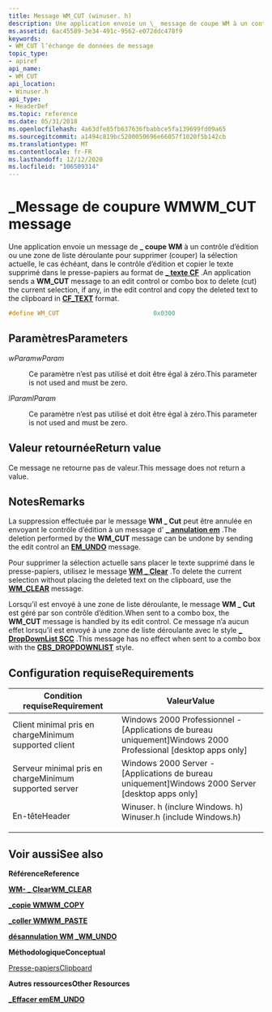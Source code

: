```yaml
---
title: Message WM_CUT (winuser. h)
description: Une application envoie un \_ message de coupe WM à un contrôle d’édition ou une zone de liste déroulante pour supprimer (couper) la sélection actuelle, le cas échéant, dans le contrôle d’édition et copier le texte supprimé dans le presse-papiers au \_ format de texte cf.
ms.assetid: 6ac45589-3e34-491c-9562-e072ddc478f9
keywords:
- WM_CUT l’échange de données de message
topic_type:
- apiref
api_name:
- WM_CUT
api_location:
- Winuser.h
api_type:
- HeaderDef
ms.topic: reference
ms.date: 05/31/2018
ms.openlocfilehash: 4a63dfe85fb637636fbabbce5fa139699fd09a65
ms.sourcegitcommit: a1494c819bc5200050696e66057f1020f5b142cb
ms.translationtype: MT
ms.contentlocale: fr-FR
ms.lasthandoff: 12/12/2020
ms.locfileid: "106509314"
---
```

# <a name="wm_cut-message"></a><span data-ttu-id="6bde4-104">\_Message de coupure WM</span><span class="sxs-lookup"><span data-stu-id="6bde4-104">WM\_CUT message</span></span>

<span data-ttu-id="6bde4-105">Une application envoie un message de **\_ coupe WM** à un contrôle d’édition ou une zone de liste déroulante pour supprimer (couper) la sélection actuelle, le cas échéant, dans le contrôle d’édition et copier le texte supprimé dans le presse-papiers au format de [**\_ texte CF**](standard-clipboard-formats.md) .</span><span class="sxs-lookup"><span data-stu-id="6bde4-105">An application sends a **WM\_CUT** message to an edit control or combo box to delete (cut) the current selection, if any, in the edit control and copy the deleted text to the clipboard in [**CF\_TEXT**](standard-clipboard-formats.md) format.</span></span>


```C++
#define WM_CUT                          0x0300
```



## <a name="parameters"></a><span data-ttu-id="6bde4-106">Paramètres</span><span class="sxs-lookup"><span data-stu-id="6bde4-106">Parameters</span></span>

<dl> <dt>

<span data-ttu-id="6bde4-107">*wParam*</span><span class="sxs-lookup"><span data-stu-id="6bde4-107">*wParam*</span></span> 
</dt> <dd>

<span data-ttu-id="6bde4-108">Ce paramètre n’est pas utilisé et doit être égal à zéro.</span><span class="sxs-lookup"><span data-stu-id="6bde4-108">This parameter is not used and must be zero.</span></span>

</dd> <dt>

<span data-ttu-id="6bde4-109">*lParam*</span><span class="sxs-lookup"><span data-stu-id="6bde4-109">*lParam*</span></span> 
</dt> <dd>

<span data-ttu-id="6bde4-110">Ce paramètre n’est pas utilisé et doit être égal à zéro.</span><span class="sxs-lookup"><span data-stu-id="6bde4-110">This parameter is not used and must be zero.</span></span>

</dd> </dl>

## <a name="return-value"></a><span data-ttu-id="6bde4-111">Valeur retournée</span><span class="sxs-lookup"><span data-stu-id="6bde4-111">Return value</span></span>

<span data-ttu-id="6bde4-112">Ce message ne retourne pas de valeur.</span><span class="sxs-lookup"><span data-stu-id="6bde4-112">This message does not return a value.</span></span>

## <a name="remarks"></a><span data-ttu-id="6bde4-113">Notes</span><span class="sxs-lookup"><span data-stu-id="6bde4-113">Remarks</span></span>

<span data-ttu-id="6bde4-114">La suppression effectuée par le message **WM \_ Cut** peut être annulée en envoyant le contrôle d’édition à un message d' [**\_ annulation em**](../controls/em-undo.md) .</span><span class="sxs-lookup"><span data-stu-id="6bde4-114">The deletion performed by the **WM\_CUT** message can be undone by sending the edit control an [**EM\_UNDO**](../controls/em-undo.md) message.</span></span>

<span data-ttu-id="6bde4-115">Pour supprimer la sélection actuelle sans placer le texte supprimé dans le presse-papiers, utilisez le message [**WM \_ Clear**](wm-clear.md) .</span><span class="sxs-lookup"><span data-stu-id="6bde4-115">To delete the current selection without placing the deleted text on the clipboard, use the [**WM\_CLEAR**](wm-clear.md) message.</span></span>

<span data-ttu-id="6bde4-116">Lorsqu’il est envoyé à une zone de liste déroulante, le message **WM \_ Cut** est géré par son contrôle d’édition.</span><span class="sxs-lookup"><span data-stu-id="6bde4-116">When sent to a combo box, the **WM\_CUT** message is handled by its edit control.</span></span> <span data-ttu-id="6bde4-117">Ce message n’a aucun effet lorsqu’il est envoyé à une zone de liste déroulante avec le style [**\_ DropDownList SCC**](../controls/combo-box-styles.md) .</span><span class="sxs-lookup"><span data-stu-id="6bde4-117">This message has no effect when sent to a combo box with the [**CBS\_DROPDOWNLIST**](../controls/combo-box-styles.md) style.</span></span>

## <a name="requirements"></a><span data-ttu-id="6bde4-118">Configuration requise</span><span class="sxs-lookup"><span data-stu-id="6bde4-118">Requirements</span></span>



| <span data-ttu-id="6bde4-119">Condition requise</span><span class="sxs-lookup"><span data-stu-id="6bde4-119">Requirement</span></span> | <span data-ttu-id="6bde4-120">Valeur</span><span class="sxs-lookup"><span data-stu-id="6bde4-120">Value</span></span> |
|-------------------------------------|----------------------------------------------------------------------------------------------------------|
| <span data-ttu-id="6bde4-121">Client minimal pris en charge</span><span class="sxs-lookup"><span data-stu-id="6bde4-121">Minimum supported client</span></span><br/> | <span data-ttu-id="6bde4-122">Windows 2000 Professionnel - \[Applications de bureau uniquement\]</span><span class="sxs-lookup"><span data-stu-id="6bde4-122">Windows 2000 Professional \[desktop apps only\]</span></span><br/>                                               |
| <span data-ttu-id="6bde4-123">Serveur minimal pris en charge</span><span class="sxs-lookup"><span data-stu-id="6bde4-123">Minimum supported server</span></span><br/> | <span data-ttu-id="6bde4-124">Windows 2000 Server - \[Applications de bureau uniquement\]</span><span class="sxs-lookup"><span data-stu-id="6bde4-124">Windows 2000 Server \[desktop apps only\]</span></span><br/>                                                     |
| <span data-ttu-id="6bde4-125">En-tête</span><span class="sxs-lookup"><span data-stu-id="6bde4-125">Header</span></span><br/>                   | <dl> <span data-ttu-id="6bde4-126"><dt>Winuser. h (inclure Windows. h)</dt></span><span class="sxs-lookup"><span data-stu-id="6bde4-126"><dt>Winuser.h (include Windows.h)</dt></span></span> </dl> |



## <a name="see-also"></a><span data-ttu-id="6bde4-127">Voir aussi</span><span class="sxs-lookup"><span data-stu-id="6bde4-127">See also</span></span>

<dl> <dt>

<span data-ttu-id="6bde4-128">**Référence**</span><span class="sxs-lookup"><span data-stu-id="6bde4-128">**Reference**</span></span>
</dt> <dt>

[<span data-ttu-id="6bde4-129">**WM- \_ Clear**</span><span class="sxs-lookup"><span data-stu-id="6bde4-129">**WM\_CLEAR**</span></span>](wm-clear.md)
</dt> <dt>

[<span data-ttu-id="6bde4-130">**\_copie WM**</span><span class="sxs-lookup"><span data-stu-id="6bde4-130">**WM\_COPY**</span></span>](wm-copy.md)
</dt> <dt>

[<span data-ttu-id="6bde4-131">**\_coller WM**</span><span class="sxs-lookup"><span data-stu-id="6bde4-131">**WM\_PASTE**</span></span>](wm-paste.md)
</dt> <dt>

[<span data-ttu-id="6bde4-132">**désannulation WM \_**</span><span class="sxs-lookup"><span data-stu-id="6bde4-132">**WM\_UNDO**</span></span>](/windows/desktop/Controls/wm-undo)
</dt> <dt>

<span data-ttu-id="6bde4-133">**Méthodologique**</span><span class="sxs-lookup"><span data-stu-id="6bde4-133">**Conceptual**</span></span>
</dt> <dt>

[<span data-ttu-id="6bde4-134">Presse-papiers</span><span class="sxs-lookup"><span data-stu-id="6bde4-134">Clipboard</span></span>](clipboard.md)
</dt> <dt>

<span data-ttu-id="6bde4-135">**Autres ressources**</span><span class="sxs-lookup"><span data-stu-id="6bde4-135">**Other Resources**</span></span>
</dt> <dt>

[<span data-ttu-id="6bde4-136">**\_Effacer em**</span><span class="sxs-lookup"><span data-stu-id="6bde4-136">**EM\_UNDO**</span></span>](../controls/em-undo.md)
</dt> </dl>

 

